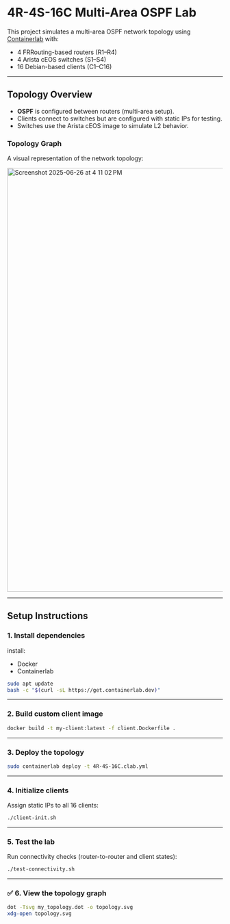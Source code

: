 # 4R-4S-16C Multi-Area OSPF Lab

This project simulates a multi-area OSPF network topology using [Containerlab](https://containerlab.dev/) with:
- 4 FRRouting-based routers (R1–R4)
- 4 Arista cEOS switches (S1–S4)
- 16 Debian-based clients (C1–C16)

---

##  Topology Overview

- **OSPF** is configured between routers (multi-area setup).
- Clients connect to switches but are configured with static IPs for testing.
- Switches use the Arista cEOS image to simulate L2 behavior.

###  Topology Graph

A visual representation of the network topology:

<img width="990" alt="Screenshot 2025-06-26 at 4 11 02 PM" src="https://github.com/user-attachments/assets/80a8ab2b-39d1-4a55-a658-2897d6c656d9" />

---

##  Setup Instructions

###  1. Install dependencies

install:
- Docker
- Containerlab 

```bash
sudo apt update
bash -c "$(curl -sL https://get.containerlab.dev)"
```

---

###  2. Build custom client image

```bash
docker build -t my-client:latest -f client.Dockerfile .
```

---

###  3. Deploy the topology

```bash
sudo containerlab deploy -t 4R-4S-16C.clab.yml
```

---

###  4. Initialize clients

Assign static IPs to all 16 clients:

```bash
./client-init.sh
```

---

###  5. Test the lab

Run connectivity checks (router-to-router and client states):

```bash
./test-connectivity.sh
```

---

### ✅ 6. View the topology graph

```bash
dot -Tsvg my_topology.dot -o topology.svg
xdg-open topology.svg
```
